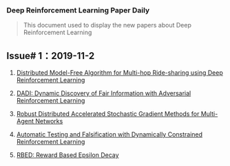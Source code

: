 ### Deep Reinforcement Learning Paper Daily


> This document used to display the new papers about Deep Reinforcement Learning


Issue# 1：2019-11-2
----

1. [Distributed Model-Free Algorithm for Multi-hop Ride-sharing using Deep Reinforcement Learning](https://arxiv.org/abs/1910.14002)

2. [DADI: Dynamic Discovery of Fair Information with Adversarial Reinforcement Learning](https://arxiv.org/abs/1910.13983)

3. [Robust Distributed Accelerated Stochastic Gradient Methods for Multi-Agent Networks](https://arxiv.org/abs/1910.08701)

4. [Automatic Testing and Falsification with Dynamically Constrained Reinforcement Learning](https://arxiv.org/abs/1910.13645)

5. [RBED: Reward Based Epsilon Decay](https://arxiv.org/abs/1910.13701)
